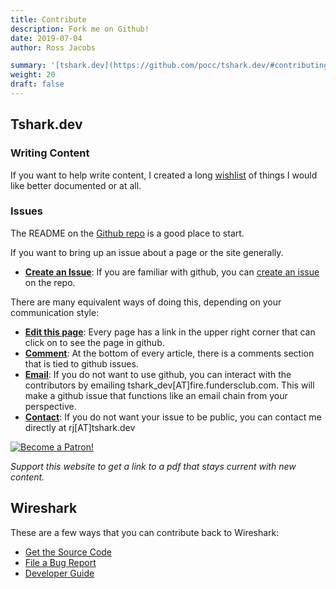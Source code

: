 ```yaml
---
title: Contribute
description: Fork me on Github!
date: 2019-07-04
author: Ross Jacobs

summary: '[tshark.dev](https://github.com/pocc/tshark.dev/#contributing) | [wireshark](https://www.wireshark.org/docs/wsdg_html_chunked/)'
weight: 20
draft: false
---
```


## Tshark.dev

### Writing Content

If you want to help write content, I created a long [wishlist](/nextsteps/wishlist) of things I would like better documented or at all.

### Issues

The README on the [Github repo](https://github.com/pocc/tshark.dev) is a good place to start.

If you want to bring up an issue about a page or the site generally.

* <u>**Create an Issue**</u>: If you are familiar with github, you can [create an issue](https://github.com/pocc/tshark.dev/issues) on the repo.

There are many equivalent ways of doing this, depending on your communication style:

* <u>**Edit this page**</u>: Every page has a link in the upper right corner that can click on to see the page in github.
* <u>**Comment**</u>: At the bottom of every article, there is a comments section that is tied to github issues.
* <u>**Email**</u>: If you do not want to use github, you can interact with the contributors by emailing tshark_dev[АТ]fire.fundersclub.com. This will make a github issue that functions like an email chain from your perspective.
* <u>**Contact**</u>: If you do not want your issue to be public, you can contact me directly at rj[АТ]tshark.dev

<a href="https://www.patreon.com/bePatron?u=23107486"><img class="patreon" src="https://dl.dropboxusercontent.com/s/olcfumplfco2sov/patreon_button.png" alt="Become a Patron!"></a>

_Support this website to get a link to a pdf that stays current with new content._

## Wireshark

These are a few ways that you can contribute back to Wireshark:

* [Get the Source Code](https://www.wireshark.org/develop.html)
* [File a Bug Report](https://wiki.wireshark.org/ReportingBugs)
* [Developer Guide](https://www.wireshark.org/docs/wsdg_html_chunked/)
